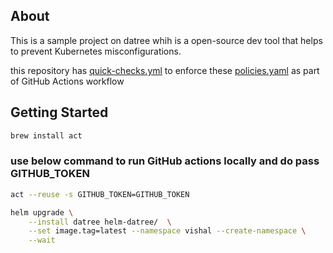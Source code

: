 ## About 

This is a sample project on datree whih is a open-source dev tool that helps to prevent Kubernetes misconfigurations.

this repository has [quick-checks.yml](.github/workflows/quick-checks.yml) to enforce these [policies.yaml](policies.yaml) as part of GitHub Actions workflow 

## Getting Started

```bash
brew install act
```

### use below command to run GitHub actions locally and do pass GITHUB_TOKEN 
```bash
act --reuse -s GITHUB_TOKEN=GITHUB_TOKEN
```

```bash
helm upgrade \
    --install datree helm-datree/  \
    --set image.tag=latest --namespace vishal --create-namespace \
    --wait
```
